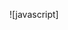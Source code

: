 ![javascript] <link rel = "stylesheet" href = "https://cdn.jsdelivr.net/gh/devicons/devicon@v2.9.0/devicon.min.css">

